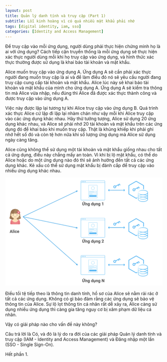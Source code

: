 ```yaml
---
layout: post
title: Quản lý danh tính và truy cập (Part 1)
subtitle: Lỗi kinh hoàng vì có quá nhiều mật khẩu phải nhớ
tags: [digital identity, iam, sso]
categories: [Identity and Access Management]
---
```


Để truy cập vào mỗi ứng dụng, người dùng phải thực hiện chứng minh họ là ai với ứng dụng? Cách tiếp cận truyền thống là mỗi ứng dụng sẽ thực hiện xác thực người dùng mỗi khi họ truy cập vào ứng dụng, và hình thức xác thực thường được sử dụng là khai báo tài khoản và mật khẩu.

Alice muốn truy cập vào ứng dụng A. Ứng dụng A sẽ cần phải xác thực người đang muốn truy cập là ai và để làm điều đó nó sẽ yêu cầu người đang truy cập cung cấp tài khoản và mật khẩu. Alice lúc này sẽ khai báo tài khoản và mật khẩu của mình cho ứng dụng A. Ứng dụng A sẽ kiểm tra thông tin mà Alice vừa nhập, nếu đúng thì Alice đã được xác thực thành công và được truy cập vào ứng dụng A.

Việc này được lặp lại tương tự khi Alice truy cập vào ứng dụng B. Quá trình xác thực Alice cứ lặp đi lặp lại nhàm chán như vậy mỗi khi Alice truy cập vào các ứng dụng khác nhau. Hãy thử tưởng tượng, Alice sử dụng 20 ứng dụng khác nhau, và Alice sẽ phải nhớ 20 tài khoản và mật khẩu trên các ứng dụng đó để khai báo khi muốn truy cập. Thật là khủng khiếp khi phải ghi nhớ hết số đó và còn tệ hơn nữa khi số lượng ứng dụng mà Alice sử dụng ngày càng tăng.

Alice cũng không thể sử dụng một tài khoản và mật khẩu giống nhau cho tất cả ứng dụng, điều này chẳng mấy an toàn. Vì khi bị lộ mật khẩu, có thể do Alice hoặc do một ứng dụng nào đó thì sẽ ảnh hưởng đến tất cả các ứng dụng khác. Kẻ xấu có thể sử dụng mật khẩu bị đánh cắp để truy cập vào nhiều ứng dụng khác nhau.

![](/img/2023_07_01/authentication-problem.png?raw=true)

Điều tồi tệ tiếp theo là thông tin danh tính, hồ sơ của Alice sẽ nằm rải rác ở tất cả các ứng dụng. Không có gì bảo đảm rằng các ứng dụng sẽ bảo vệ thông tin của Alice. Sự lộ lọt thông tin cá nhân rất dễ xảy ra, Alice càng sử dụng nhiều ứng dụng thì càng gia tăng nguy cơ bị xâm phạm dữ liệu cá nhân.

Vậy có giải pháp nào cho vấn đề này không?

Câu trả lời là Có, và đó là lý do ra đời của các giải pháp Quản lý danh tính và truy cập (IAM - Identity and Access Management) và Đăng nhập một lần (SSO - Single Sign-On).

Hết phần 1.
